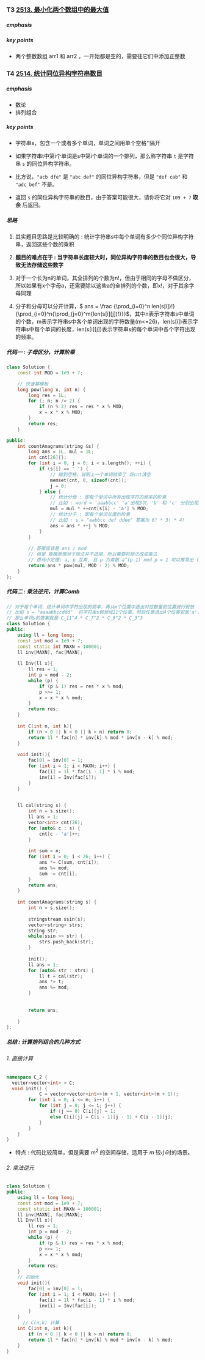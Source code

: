 ### T3 [2513. 最小化两个数组中的最大值](https://leetcode.cn/problems/minimize-the-maximum-of-two-arrays/)

##### emphasis



##### key points

* 两个整数数组 arr1 和 arr2 ，一开始都是空的，需要往它们中添加正整数





### T4 [2514. 统计同位异构字符串数目](https://leetcode.cn/problems/count-anagrams/)

##### emphasis

* 数论
* 排列组合

##### key points

* 字符串s，包含一个或者多个单词，单词之间用单个空格''隔开
* 如果字符串t中第i个单词是s中第i个单词的一个排列，那么称字符串 `t` 是字符串 `s` 的同位异构字符串。
* 比方说，`"acb dfe"` 是 `"abc def"` 的同位异构字符串，但是 `"def cab"` 和 `"adc bef"` 不是。

* 返回 `s` 的同位异构字符串的数目，由于答案可能很大，请你将它对 `109 + 7` **取余** 后返回。

##### 思路

1. 其实题目思路是比较明确的 : 统计字符串s中每个单词有多少个同位异构字符串，返回这些个数的乘积
2. **题目的难点在于 : 当字符串长度较大时，同位异构字符串的数目也会很大，导致无法存储这些数字**

3. 对于一个长为n的单词，其全排列的个数为n!，但由于相同的字母不做区分，所以如果有x个字母a，还需要除以这些a的全排列的个数，即x!，对于其余字母同理
4. 分子和分母可以分开计算，$ ans = \frac {\prod_{i=0}^n len(s[i])!}{\prod_{i=0}^n{\prod_{j=0}^m{len(s[i][j])!}}}$，其中n表示字符串s中单词的个数，m表示字符串s中各个单词出现的字符数量(m<=26)，len(s[i])表示字符串s中每个单词的长度，len(s\[i\]\[j\])表示字符串s的每个单词中各个字符出现的频率。

##### 代码一 : 子母区分，计算阶乘

```cpp
class Solution {
    const int MOD = 1e9 + 7;

    // 快速幂模板
    long pow(long x, int n) {
        long res = 1L;
        for (; n; n /= 2) {
            if (n % 2) res = res * x % MOD;
            x = x * x % MOD;
        }
        return res;
    }

public:
    int countAnagrams(string &s) {
        long ans = 1L, mul = 1L;
        int cnt[26]{};
        for (int i = 0, j = 0; i < s.length(); ++i) {
            if (s[i] == ' ') {
                // 碰到空格，说明上一个单词结束了 将cnt清空
                memset(cnt, 0, sizeof(cnt));
                j = 0;
            } else {
                // 统计分母 : 即每个单词中所有出现字符的频率的阶乘
                // 比如 : word = 'aaabbcc' 'a'出现3次，'b' 和 'c' 分别出现2次，答案为 3! * 2! * 2!
                mul = mul * ++cnt[s[i] - 'a'] % MOD;
                // 统计分子 : 即每个单词长度的阶乘
                // 比如 : s = "aabbcc def ddee" 答案为 6! * 3! * 4!
                ans = ans * ++j % MOD;
            }
        }
      
        // 答案应该是 ans / mod
        // 但是 取模原理对于除法并不适用，所以需要将除法改成乘法
        // 费马小定理: a, p 互素, 且 p 为素数 a^(p-1) mod p = 1 可以推导出 (ans / mul) mod p = (ans / mul * 1) mod p = (ans / mul * mul ^ (p - 1)) mod p = (ans * mul ^ (p - 2)) mod p
        return ans * pow(mul, MOD - 2) % MOD;
    }
};
```

##### 代码二 : 乘法逆元，计算Comb

```cpp
// 对于每个单词，统计单词中字符出现的频率，再从m个位置中选出对应数量的位置进行安放
// 比如 s = "aaaabbccddd"  将字符串s假想成11个位置，然后任意选出4个位置安放'a'，然后从剩余7个位置中任意选出2个位置安放'b'，再从剩余5个位置中任意选出2个安放'c'，最后剩余3个位置刚好安放'd'
// 那么单词s的答案就是 C_11^4 * C_7^2 * C_5^2 * C_3^3
class Solution {
public:
    using ll = long long;
    const int mod = 1e9 + 7;
    const static int MAXN = 100001;
    ll inv[MAXN], fac[MAXN];
    
    ll Inv(ll x){
        ll res = 1;
        int p = mod - 2;
        while (p) {
            if (p & 1) res = res * x % mod;
            p >>= 1;
            x = x * x % mod;
        }
        return res;
    }
    
    int C(int n, int k){
        if (n < 0 || k < 0 || k > n) return 0;
        return 1l * fac[n] * inv[k] % mod * inv[n - k] % mod;
    }
    
    void init(){
        fac[0] = inv[0] = 1;
        for (int i = 1; i < MAXN; i++) {
            fac[i] = 1l * fac[i - 1] * i % mod;
            inv[i] = Inv(fac[i]);
        }
    }
    

    ll cal(string s) {
        int n = s.size();
        ll ans = 1;
        vector<int> cnt(26);
        for (auto& c : s) {
            cnt[c - 'a']++;
        }
        
        int sum = n;
        for (int i = 0; i < 26; i++) {
            ans *= C(sum, cnt[i]);
            ans %= mod;
            sum -= cnt[i];
        }
        return ans;
    }
    
    int countAnagrams(string s) {
        int n = s.size();
        
        stringstream ssin(s);
        vector<string> strs;
        string str;
        while(ssin >> str) {
            strs.push_back(str);
        }
        
        init();
        ll ans = 1;
        for (auto& str : strs) {
            ll t = cal(str);
            ans *= t;
            ans %= mod;
        }
        
        
        return ans;
        
    }
};
```



##### 总结 : 计算排列组合的几种方式

###### 1. 直接计算

```cpp
namespace C_2 {
  vector<vector<int> > C;
  void init() {
    		C = vector<vector<int>>(m + 1, vector<int>(m + 1));
        for (int i = 0; i <= m; i++) {
            for (int j = 0; j <= i; j++) {
                if (j == 0) C[i][j] = 1;
                else C[i][j] = C[i - 1][j - 1] + C[i - 1][j];
            }
        }
    }
}
```

* 特点 : 代码比较简单，但是需要 $m^2$ 的空间存储，适用于 $m$ 较小时的场景。



###### 2. 乘法逆元

```cpp
class Solution {
public:
    using ll = long long;
    const int mod = 1e9 + 7;
    const static int MAXN = 100001;
    ll inv[MAXN], fac[MAXN];
    ll Inv(ll x){
        ll res = 1;
        int p = mod - 2;
        while (p) {
            if (p & 1) res = res * x % mod;
            p >>= 1;
            x = x * x % mod;
        }
        return res;
    }
    // 初始化
    void init(){
        fac[0] = inv[0] = 1;
        for (int i = 1; i < MAXN; i++) {
            fac[i] = 1l * fac[i - 1] * i % mod;
            inv[i] = Inv(fac[i]);
        }
    }
	  // C(n,k) 计算
    int C(int n, int k){
        if (n < 0 || k < 0 || k > n) return 0;
        return 1l * fac[n] * inv[k] % mod * inv[n - k] % mod;
    }
}
```

